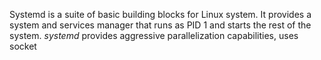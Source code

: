 Systemd is a suite of basic building blocks for Linux system. It provides a system and services manager that runs as PID 1 and starts the rest of the system. *systemd* provides aggressive parallelization capabilities, uses socket